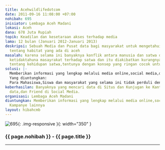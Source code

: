```yaml
---
title: Acehwildlifedotcom
date: 2011-09-16 11:08:00 +07:00
nohibah: 695
inisiator: Lembaga Aceh Madani
lokasi: Aceh
dana: 678 Juta Rupiah
topik: Keadilan dan kesetaraan akses terhadap media
lama: 12 bulan (Januari 2012-Januari 2013)
deskripsi: Sebuah Media dan Pusat data bagi masyarakat untuk mengetahui Segala hal
  tentang habitat yang ada di aceh
masalah: karena selama ini banyaknya konflik antara manusia dan satwa dan banyaknya
  ketidaktahuna masayrakat terhadap satwa dan itu diakibatkan kurangnya informasi
  tentang kehidupan satwa,tentunya dengan konsep yang ringan cocok untuk semua kalangan.
solusi: |-
  Memberikan informasi yang lengkap melalui media online,social media,dan Kampanye lainnya
  Yang diuntungkan:
  Para Mahasiswa,Siswa dan masyarakat yang selama ini tidak perduli dengan satwa.
keberhasilan: Banyaknya yang mencari data di Situs dan Kunjugan ke Kantor untuk mencari
  data,dan Friend di Social Media.
organisasi: Lembaga Aceh Madani
diuntungkan: Memberikan informasi yang lengkap melalui media online,social media,dan
  Kampanye lainnya
layout: hibahcmb
---
```


![695](/static/img/hibahcmb/695.png){: .img-responsive }{: width="350" }

### {{ page.nohibah }} - {{ page.title }}

---
